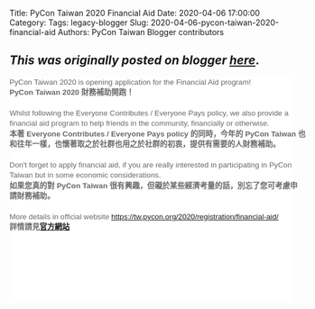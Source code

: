 Title: PyCon Taiwan 2020 Financial Aid
Date: 2020-04-06 17:00:00
Category:
Tags: legacy-blogger
Slug: 2020-04-06-pycon-taiwan-2020-financial-aid
Authors: PyCon Taiwan Blogger contributors

*This was originally posted on blogger [here](https://pycontw.blogspot.com/2020/04/pycon-taiwan-2020-financial-aid.html)*.
---
<div dir="ltr" style="background-color: white; line-height: 1.38; margin-bottom: 0pt; margin-top: 12pt; padding: 0pt 0pt 12pt;">
<div dir="ltr" style="line-height: 1.38; margin-bottom: 0pt; margin-top: 0pt;">
<div dir="ltr" style="line-height: 1.38; margin-bottom: 0pt; margin-top: 0pt;">
<span style="background-color: transparent; color: #686868; font-family: Arial, Helvetica, sans-serif; font-size: 10pt; vertical-align: baseline; white-space: pre;">PyCon Taiwan 2020 is opening application for the Financial Aid program!</span></div>
</div>
<div dir="ltr" style="line-height: 1.38; margin-bottom: 0pt; margin-top: 0pt;">
<span style="background-color: transparent; color: #686868; font-family: Arial, Helvetica, sans-serif; font-size: 10pt; vertical-align: baseline; white-space: pre;"><b>PyCon Taiwan 2020 財務補助開跑！</b></span><br />
<span style="background-color: transparent; color: #686868; font-family: Arial, Helvetica, sans-serif; font-size: 10pt; vertical-align: baseline; white-space: pre;"><b><br /></b></span></div>
<div dir="ltr" style="line-height: 1.38; margin-bottom: 0pt; margin-top: 0pt;">
<div dir="ltr" style="line-height: 1.38; margin-bottom: 0pt; margin-top: 0pt;">
<span style="background-color: transparent; color: #686868; font-family: Arial, Helvetica, sans-serif; font-size: 10pt; vertical-align: baseline; white-space: pre;">Whilst following the Everyone Contributes / Everyone Pays policy, we also provide a
financial aid program to help friends in the community, financially or otherwise.</span></div>
</div>
<div dir="ltr" style="line-height: 1.38; margin-bottom: 0pt; margin-top: 0pt;">
<span style="background-color: transparent; color: #686868; font-family: Arial, Helvetica, sans-serif; font-size: 10pt; vertical-align: baseline; white-space: pre;"><b>本著 Everyone Contributes / Everyone Pays policy 的同時，今年的 PyCon Taiwan 也</b></span><br />
<span style="background-color: transparent; color: #686868; font-family: Arial, Helvetica, sans-serif; font-size: 10pt; vertical-align: baseline; white-space: pre;"><b>和往年一樣，也懷著取之於社群也用之於社群的初衷，提供有需要的人財務補助。</b></span><br />
<span style="background-color: transparent; color: #686868; font-family: Arial, Helvetica, sans-serif; font-size: 10pt; vertical-align: baseline; white-space: pre;"><b><br /></b></span></div>
<div dir="ltr" style="line-height: 1.38; margin-bottom: 0pt; margin-top: 0pt;">
<div dir="ltr" style="line-height: 1.38; margin-bottom: 0pt; margin-top: 0pt;">
<span style="background-color: transparent; color: #686868; font-family: Arial, Helvetica, sans-serif; font-size: 10pt; vertical-align: baseline; white-space: pre;">Don't forget to apply financial aid, if you are really interested in participating in PyCon
Taiwan but in some economic considerations.</span></div>
</div>
<div dir="ltr" style="line-height: 1.38; margin-bottom: 0pt; margin-top: 0pt;">
<span style="background-color: transparent; color: #686868; font-family: Arial, Helvetica, sans-serif; font-size: 10pt; white-space: pre;"><b>如果您真的對 PyCon Taiwan 很有興趣，但礙於某些經濟考量的話，別忘了您可考慮申
請財務補助。</b></span><br />
<span style="background-color: transparent; color: #686868; font-family: Arial, Helvetica, sans-serif; font-size: 10pt; white-space: pre;"><b><br /></b></span></div>
<div dir="ltr" style="line-height: 1.38; margin-bottom: 0pt; margin-top: 0pt;">
<div dir="ltr" style="line-height: 1.38; margin-bottom: 0pt; margin-top: 0pt;">
<span style="background-color: transparent; color: #686868; font-family: Arial, Helvetica, sans-serif; font-size: 10pt; vertical-align: baseline; white-space: pre;">More details in official website <a href="https://tw.pycon.org/2020/registration/financial-aid/">https://tw.pycon.org/2020/registration/financial-aid/</a></span></div>
<span style="background-color: transparent; color: #686868; font-family: Arial, Helvetica, sans-serif; font-size: 10pt; white-space: pre;"><b>詳情請見<a href="https://tw.pycon.org/2020/registration/financial-aid/">官方網站</a></b></span></div>
</div>
<div dir="ltr" style="background-color: white; line-height: 1.38; margin-bottom: 3pt; margin-top: 0pt; padding: 9pt 0pt 0pt;">
<div dir="ltr" style="background-color: white; line-height: 1.38; margin-bottom: 0pt; margin-top: 0pt;">
</div>
<div dir="ltr" style="background-color: white; line-height: 1.38; margin-bottom: 0pt; margin-top: 0pt;">
<span style="font-family: Arial, Helvetica, sans-serif;"><br /></span></div>
<span style="font-family: Arial, Helvetica, sans-serif;"><span style="background-color: transparent; color: #686868; font-size: 10pt; vertical-align: baseline; white-space: pre;"><span id="docs-internal-guid-718352d0-7fff-875a-2210-b40bb2d16481"></span></span><br /></span>
<div dir="ltr" style="background-color: white; line-height: 1.38; margin-bottom: 0pt; margin-top: 0pt;">
<br /></div>
<span style="font-family: Arial, Helvetica, sans-serif;"><span style="background-color: transparent; color: #686868; font-size: 10pt; vertical-align: baseline; white-space: pre;"><br /></span></span><span><br /></span></div>

